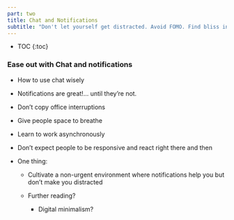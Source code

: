 ```yaml
---
part: two
title: Chat and Notifications
subtitle: "Don't let yourself get distracted. Avoid FOMO. Find bliss in asynchronous work."
---
```


* TOC
{:toc}

### Ease out with Chat and notifications

- How to use chat wisely

- Notifications are great!... until they’re not.

- Don’t copy office interruptions

- Give people space to breathe

- Learn to work asynchronously

- Don’t expect people to be responsive and react right there and then

- One thing:

	- Cultivate a non-urgent environment where notifications help you but don’t make you distracted

	- Further reading?

		- Digital minimalism?
